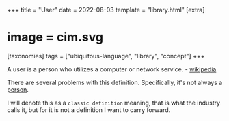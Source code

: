 +++
title = "User"
date = 2022-08-03
template = "library.html"
[extra]
#  image = cim.svg
[taxonomies]
   tags = ["ubiquitous-language", "library", "concept"]
+++

A user is a person who utilizes a computer or network service. - [wikipedia](https://en.wikipedia.org/wiki/User_(computing))

There are several problems with this definition. Specifically, it's not always a [person](/library/person).

I will denote this as a `classic definition` meaning, that is what the industry calls it, but for it is not a definition I want to carry forward.


